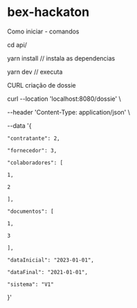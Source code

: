 # bex-hackaton

Como iniciar - comandos

cd api/

yarn install // instala as dependencias

yarn dev // executa


CURL criação de dossie


curl --location 'localhost:8080/dossie' \

--header 'Content-Type: application/json' \

--data '{

    "contratante": 2,

    "fornecedor": 3,

    "colaboradores": [

    1,

    2

    ],

    "documentos": [

    1,

    3

    ],

    "dataInicial": "2023-01-01",

    "dataFinal": "2021-01-01",

    "sistema": "V1"

}'
